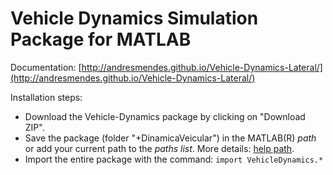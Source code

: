 # Vehicle Dynamics Simulation Package for MATLAB

Documentation: [http://andresmendes.github.io/Vehicle-Dynamics-Lateral/](http://andresmendes.github.io/Vehicle-Dynamics-Lateral/)

Installation steps:

* Download the Vehicle-Dynamics package by clicking on "Download ZIP".
* Save the package (folder "+DinamicaVeicular") in the MATLAB(R) _path_ or add your current path to the _paths list_. More details: [help path](http://www.mathworks.com/help/matlab/ref/path.html).
* Import the entire package with the command: `import VehicleDynamics.*`
